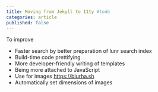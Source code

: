 ```yaml
---
title: Moving from Jekyll to 11ty #todo
categories: article
published: false
---
```

To improve
- Faster search by better preparation of lunr search index
- Build-time code prettifying
- More developer-friendly writing of templates
- Being more attached to JavaScript
- Use for images https://blurha.sh
- Automatically set dimensions of images

